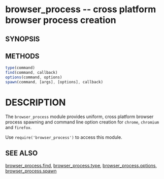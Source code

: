 # browser_process -- cross platform browser process creation

## SYNOPSIS

## METHODS
```js
type(command)
find(command, callback)
options(command, options)
spawn(command, [args], [options], callback)
```

# DESCRIPTION

The `browser_process` module provides uniform, cross platform browser process
spawning and command line option creation for `chrome`, `chromium` and
`firefox`.

Use `require('browser_process')` to access this module.

## SEE ALSO

[browser_process.find](browser_process.find.md),
[browser_process.type](browser_process.type.md),
[browser_process.options](browser_process.options.md),
[browser_process.spawn](browser_process.spawn.md)
